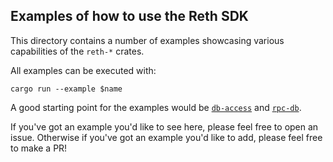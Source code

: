 ## Examples of how to use the Reth SDK

This directory contains a number of examples showcasing various capabilities of
the `reth-*` crates.

All examples can be executed with:

```
cargo run --example $name
```

A good starting point for the examples would be [`db-access`](db-access.rs)
and [`rpc-db`](rpc-db).

If you've got an example you'd like to see here, please feel free to open an
issue. Otherwise if you've got an example you'd like to add, please feel free
to make a PR!
